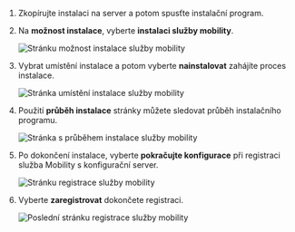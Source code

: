 1. Zkopírujte instalaci na server a potom spusťte instalační program.
2. Na **možnost instalace**, vyberte **instalaci služby mobility**.

    ![Stránku možnost instalace služby mobility](./media/site-recovery-install-mob-svc-gui/mobility1.png)

3. Vybrat umístění instalace a potom vyberte **nainstalovat** zahájíte proces instalace.

    ![Stránka umístění instalace služby mobility](./media/site-recovery-install-mob-svc-gui/mobility2.png)

4. Použití **průběh instalace** stránky můžete sledovat průběh instalačního programu.

    ![Stránka s průběhem instalace služby mobility](./media/site-recovery-install-mob-svc-gui/mobility3.png)

5. Po dokončení instalace, vyberte **pokračujte konfigurace** při registraci služba Mobility s konfigurační server.

    ![Stránku registrace služby mobility](./media/site-recovery-install-mob-svc-gui/mobility4.png)

6. Vyberte **zaregistrovat** dokončete registraci.

    ![Poslední stránku registrace služby mobility](./media/site-recovery-install-mob-svc-gui/mobility5.png)

